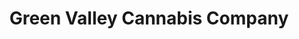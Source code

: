 ---
title: "Green Valley Cannabis Company"
url: /arnprior/green-valley-cannabis-company/
shop: cannabis
---